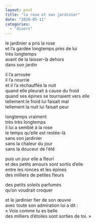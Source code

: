 ```yaml
---
layout: post
title: "la rose et son jardinier"
date: "2020-05-11"
categories:
  - "divers"
---
```


le jardinier a pris la rose  
et l’a gardée longtemps près de lui  
très longtemps  
avant de la laisser-là dehors  
dans son jardin

il l’a arrosée  
il l’a nourrie  
et il l’a réchauffée la nuit  
quand elle pleurait à cause du froid  
quand ses épines se tournaient vers elle  
tellement le froid lui faisait mal  
tellement la nuit lui faisait peur

longtemps vraiment  
très très longtemps  
il lui a semblé à la rose  
le temps qu’elle est restée-là  
sans son jardinier  
sans la chaleur du jour  
sans la douceur de l’été

puis un jour elle a fleuri  
et des petits amours sont sortis d’elle  
entre les ronces et les épines  
des milliers de petites fleurs

des petits soleils parfumés  
qu’on voudrait croquer

et le jardinier fier de son œuvre  
avec toute son admiration lui a dit :  
« Vois comme tu es belle  
des milliers d’étoiles sont sorties de toi. »
